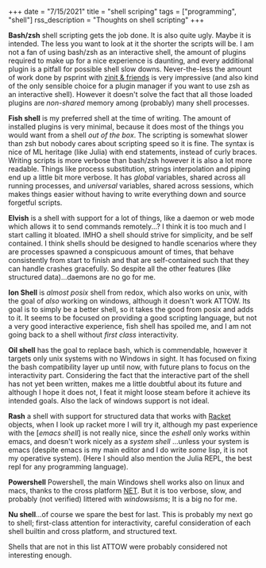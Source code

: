 +++
date = "7/15/2021"
title = "shell scriping"
tags = ["programming", "shell"]
rss_description = "Thoughts on shell scripting"
+++

**Bash/zsh** shell scripting gets the job done. It is also quite ugly. Maybe it is intended. The less you want to look at it the shorter the scripts will be.
I am not a fan of using bash/zsh as an interactive shell, the amount of plugins required to make up for a nice experience is daunting, and every additional plugin is a pitfall for possible shell slow downs. 
Never-the-less the amount of work done by psprint with [zinit & friends] is very impressive (and also kind of the only sensible choice for a plugin manager if you want to use zsh as an interactive shell). However it doesn't solve the fact that all those loaded plugins are _non-shared_ memory among (probably) many shell processes.

[zinit & friends]: https://github.com/zdharma/zinit

**Fish shell** is my preferred shell at the time of writing. The amount of installed plugins is very minimal, because it does most of the things you would want from a shell _out of the box_.
The scripting is somewhat slower than zsh but nobody cares about scripting speed so it is fine. The syntax is nice of ML heritage (like Julia) with end statements, instead of curly braces. Writing scripts is more verbose than bash/zsh however it is also a lot more readable. Things like process substitution, strings interpolation and piping end up a little bit more verbose.
It has _global_ variables, shared across all running processes, and _universal_ variables, shared across sessions, which makes things easier without having to write everything down and source forgetful scripts.

**Elvish** is a shell with support for a lot of things, like a daemon or web mode which allows it to send commands remotely...? I think it is too much and I start calling it bloated. IMHO a shell should strive for simplicity, and be self contained. I think shells should be designed to handle scenarios where they are processes spawned a conspicuous amount of times, that behave consistently from start to finish and that are self-contained such that they can handle crashes gracefully. So despite all the other features (like structured data)...daemons are no go for me.

**Ion Shell** is _almost posix_ shell from redox, which also works on unix, with the goal of _also_ working on windows, although it doesn't work ATTOW. Its goal is to simply be a better shell, so it takes the good from posix and adds to it. It seems to be focused on providing a good scripting language, but not a very good interactive experience, fish shell has spoiled me, and I am not going back to a shell without _first class_ interactivity.

**Oil shell** has the goal to replace bash, which is commendable, however it targets only unix systems with no Windows in sight. It has focused on fixing the bash compatibility layer up until now, with future plans to focus on the interactivity part. Considering the fact that the interactive part of the shell has not yet been written, makes me a little doubtful about its future and although I hope it does not, I feat it might loose steam before it achieve its intended goals. Also the lack of windows support is not ideal.

**Rash** a shell with support for structured data that works with [Racket] objects, when I look up racket more I will try it, although my past experience with the [_emacs shell_] is not really nice, since the _eshell_ only works within emacs, and doesn't work nicely as a _system shell_ ...unless your system is emacs (despite emacs is my main editor and I do write _some_ lisp, it is not my operative system). (Here I should also mention the Julia REPL, the best repl for any programming language).

**Powershell** Powershell, the main Windows shell works also on linux and macs, thanks to the cross platform [NET]. But it is too verbose, slow, and probably (not verified) littered with _windowsisms_; It is a big no for me.

**Nu shell**...of course we spare the best for last. This is probably my next go to shell; first-class attention for interactivity, careful consideration of each shell builtin and cross platform, and structured text.

Shells that are not in this list ATTOW were probably considered not interesting enough.

[Racket]: https://en.wikipedia.org/wiki/Racket_(programming_language)
[_emacs_shell_]: https://www.gnu.org/software/emacs/manual/html_mono/eshell.html
[NET]: https://github.com/dotnet/runtime
